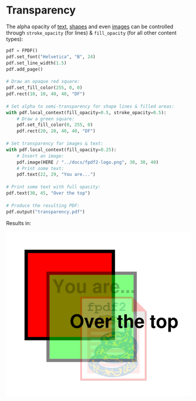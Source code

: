 # Transparency #

The alpha opacity of [text](Text.md), [shapes](Shapes.md) and even [images](Images.md)
can be controlled through `stroke_opacity` (for lines) & `fill_opacity` (for all other content types):

```python
pdf = FPDF()
pdf.set_font("Helvetica", "B", 24)
pdf.set_line_width(1.5)
pdf.add_page()

# Draw an opaque red square:
pdf.set_fill_color(255, 0, 0)
pdf.rect(10, 10, 40, 40, "DF")

# Set alpha to semi-transparency for shape lines & filled areas:
with pdf.local_context(fill_opacity=0.5, stroke_opacity=0.5):
    # Draw a green square:
    pdf.set_fill_color(0, 255, 0)
    pdf.rect(20, 20, 40, 40, "DF")

# Set transparency for images & text:
with pdf.local_context(fill_opacity=0.25):
    # Insert an image:
    pdf.image(HERE / "../docs/fpdf2-logo.png", 30, 30, 40)
    # Print some text:
    pdf.text(22, 29, "You are...")

# Print some text with full opacity:
pdf.text(30, 45, "Over the top")

# Produce the resulting PDF:
pdf.output("transparency.pdf")
```

Results in:

![](transparency.png)
